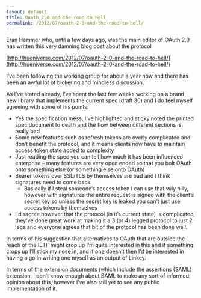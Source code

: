 ```yaml
---
layout: default
title: OAuth 2.0 and the road to Hell
permalink: /2012/07/oauth-2-0-and-the-road-to-hell/
---
```


Eran Hammer who, until a few days ago, was the main editor of OAuth 2.0 has written this very damning blog post about the protocol

[http://hueniverse.com/2012/07/oauth-2-0-and-the-road-to-hell/](http://hueniverse.com/2012/07/oauth-2-0-and-the-road-to-hell/)

I’ve been following the working group for about a year now and there has been an awful lot of bickering and mindless discussion.

As I’ve stated already, I’ve spent the last few weeks working on a brand new library that implements the current spec (draft 30) and I do feel myself agreeing with some of his points:

* Yes the specification mess, I’ve highlighted and sticky noted the printed spec document to death and the flow between different sections is really bad
* Some new features such as refresh tokens are overly complicated and don’t benefit the protocol, and it means clients now have to maintain access token state added to complexity
* Just reading the spec you can tell how much it has been influenced enterprise – many features are very open ended so that you bolt OAuth onto something else (or something else onto OAuth)
* Bearer tokens over SSL/TLS by themselves are bad and I think signatures need to come back
	* Basically if I steal someone’s access token I can use that wily nilly, however with signatures the entire request is signed with the client’s secret key so unless the secret key is leaked you can’t just use access tokens by themselves
* I disagree however that the protocol (in it’s current state) is complicated, they’ve done great work at making it a 3 (or 4) legged protocol to just 2 legs and everyone agrees that bit of the protocol has been done well.

In terms of his suggestion that alternatives to OAuth that are outside the reach of the IETF might crop up I’m quite interested in this and if something crops up I’ll stick my nose in, and if one doesn’t then I’d be interested in having a go in writing one myself as an output of Linkey.

In terms of the extension documents (which include the assertions (SAML) extension, i don’t know enough about SAML to make any sort of informed opinion about this, however I’ve also still yet to see any public implementation of it.